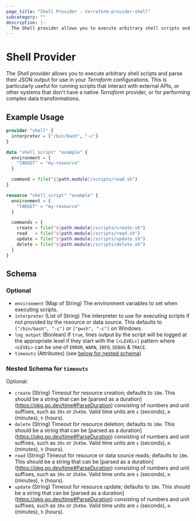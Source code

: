 ```yaml
---
page_title: "Shell Provider - terraform-provider-shell"
subcategory: ""
description: |-
  The Shell provider allows you to execute arbitrary shell scripts and parse their JSON output for use in your Terraform configurations. This is particularly useful for running scripts that interact with external APIs, or other systems that don't have a native Terraform provider, or for performing complex data transformations.
---
```


# Shell Provider

The _Shell_ provider allows you to execute arbitrary shell scripts and parse their JSON output for use in your _Terraform_ configurations. This is particularly useful for running scripts that interact with external APIs, or other systems that don't have a native _Terraform_ provider, or for performing complex data transformations.

## Example Usage

```terraform
provider "shell" {
  interpreter = ["/bin/bash", "-c"]
}

data "shell_script" "example" {
  environment = {
    "TARGET" = "my-resource"
  }

  command = file("${path.module}/scripts/read.sh")
}

resource "shell_script" "example" {
  environment = {
    "TARGET" = "my-resource"
  }

  commands = {
    create = file("${path.module}/scripts/create.sh")
    read   = file("${path.module}/scripts/read.sh")
    update = file("${path.module}/scripts/update.sh")
    delete = file("${path.module}/scripts/delete.sh")
  }
}
```

<!-- schema generated by tfplugindocs -->
## Schema

### Optional

- `environment` (Map of String) The environment variables to set when executing scripts.
- `interpreter` (List of String) The interpreter to use for executing scripts if not provided by the resource or data source. This defaults to `["/bin/bash", "-c"]` or `["pwsh", "-c"]` on Windows.
- `log_output` (Boolean) If `true`, lines output by the script will be logged at the appropriate level if they start with the `[<LEVEL>]` pattern where `<LEVEL>` can be one of `ERROR`, `WARN`, `INFO`, `DEBUG` & `TRACE`.
- `timeouts` (Attributes) (see [below for nested schema](#nestedatt--timeouts))

<a id="nestedatt--timeouts"></a>
### Nested Schema for `timeouts`

Optional:

- `create` (String) Timeout for resource creation; defaults to `10m`. This should be a string that can be [parsed as a duration] (https://pkg.go.dev/time#ParseDuration) consisting of numbers and unit suffixes, such as `30s` or `2h45m`. Valid time units are `s` (seconds), `m` (minutes), `h` (hours).
- `delete` (String) Timeout for resource deletion; defaults to `10m`. This should be a string that can be [parsed as a duration] (https://pkg.go.dev/time#ParseDuration) consisting of numbers and unit suffixes, such as `30s` or `2h45m`. Valid time units are `s` (seconds), `m` (minutes), `h` (hours).
- `read` (String) Timeout for resource or data source reads; defaults to `10m`. This should be a string that can be [parsed as a duration] (https://pkg.go.dev/time#ParseDuration) consisting of numbers and unit suffixes, such as `30s` or `2h45m`. Valid time units are `s` (seconds), `m` (minutes), `h` (hours).
- `update` (String) Timeout for resource update; defaults to `10m`. This should be a string that can be [parsed as a duration] (https://pkg.go.dev/time#ParseDuration) consisting of numbers and unit suffixes, such as `30s` or `2h45m`. Valid time units are `s` (seconds), `m` (minutes), `h` (hours).
